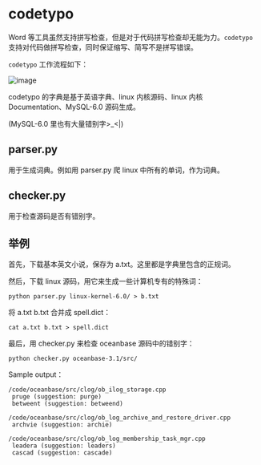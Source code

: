 # codetypo
Word 等工具虽然支持拼写检查，但是对于代码拼写检查却无能为力。`codetypo` 支持对代码做拼写检查，同时保证缩写、简写不是拼写错误。

`codetypo` 工作流程如下：

![image](https://user-images.githubusercontent.com/248295/120491718-0cd64800-c3ec-11eb-8f2d-167e70d956d9.png)

codetypo 的字典是基于英语字典、linux 内核源码、linux 内核 Documentation、MySQL-6.0 源码生成。

(MySQL-6.0 里也有大量错别字>_<|)



## parser.py

用于生成词典。例如用 parser.py 爬 linux 中所有的单词，作为词典。


## checker.py

用于检查源码是否有错别字。


## 举例

首先，下载基本英文小说，保存为 a.txt。这里都是字典里包含的正规词。



然后，下载 linux 源码，用它来生成一些计算机专有的特殊词：
```
python parser.py linux-kernel-6.0/ > b.txt
```


将 a.txt b.txt 合并成 spell.dict：
```
cat a.txt b.txt > spell.dict
```

最后，用 checker.py 来检查 oceanbase 源码中的错别字：

```
python checker.py oceanbase-3.1/src/
```

Sample output：
```
/code/oceanbase/src/clog/ob_ilog_storage.cpp
 pruge (suggestion: purge)
 betweent (suggestion: betweend)

/code/oceanbase/src/clog/ob_log_archive_and_restore_driver.cpp
 archvie (suggestion: archie)

/code/oceanbase/src/clog/ob_log_membership_task_mgr.cpp
 leadera (suggestion: leaders)
 cascad (suggestion: cascade)
```


